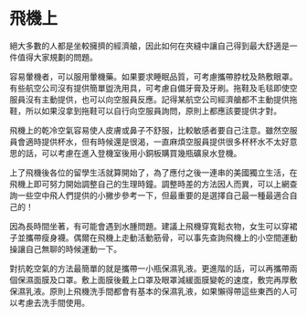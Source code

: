 # 飛機上

絕大多數的人都是坐較擁擠的經濟艙，因此如何在夾縫中讓自己得到最大舒適是一件值得大家規劃的問題。

容易暈機者，可以服用暈機藥。如果要求睡眠品質，可考慮攜帶脖枕及熱敷眼罩。有些航空公司沒有提供簡單盥洗用具，可考慮自備牙膏及牙刷。拖鞋及毛毯即使空服員沒有主動提供，也可以向空服員反應。記得某航空公司經濟艙都不主動提供拖鞋，所以如果沒拿到拖鞋可以自行向空服員詢問，原則上都應該要提供才對。

飛機上的乾冷空氣容易使人皮膚或鼻子不舒服，比較敏感者要自己注意。雖然空服員會適時提供杯水，但有時候還是很渴，一直麻煩空服員提供很多杯杯水不太好意思的話，可以考慮在進入登機室後用小銅板購買幾瓶礦泉水登機。

上了飛機後各位的留學生活就算開始了，為了應付之後一連串的美國獨立生活，在飛機上即可努力開始調整自己的生理時鐘。調整時差的方法因人而異，可以上網查詢一些空中飛人們提供的小撇步參考一下，但最重要的是選擇自己最一種最適合自己的！

因為長時間坐著，有可能會遇到水腫問題。建議上飛機穿寬鬆衣物，女生可以穿裙子並攜帶瘦身襪。偶爾在飛機上走動活動筋骨，可以事先查詢飛機上的小空間運動操讓自己無聊的時候運動一下。

對抗乾空氣的方法最簡單的就是攜帶一小瓶保濕乳液。更進階的話，可以再攜帶兩個保濕面膜及口罩。敷上面膜後戴上口罩及眼罩減緩面膜變乾的速度，敷完再厚敷保濕乳液。原則上飛機洗手間都會有基本的保濕乳液，如果懶得帶這些東西的人可以考慮去洗手間使用。

